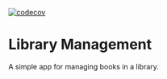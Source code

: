 [![codecov](https://codecov.io/gh/amakarudze/library_management/branch/main/graph/badge.svg?token=pRzWC6OgYD)](https://codecov.io/gh/amakarudze/library_management)

# Library Management
A simple app for managing books in a library.